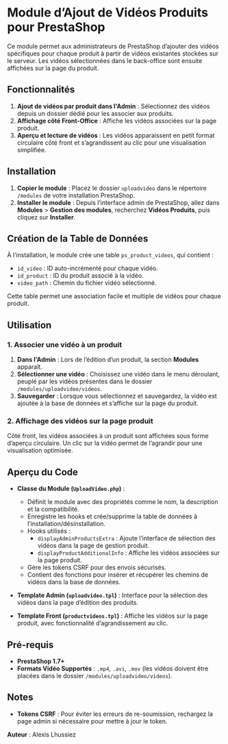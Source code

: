 # Module d’Ajout de Vidéos Produits pour PrestaShop

Ce module permet aux administrateurs de PrestaShop d’ajouter des vidéos spécifiques pour chaque produit à partir de vidéos existantes stockées sur le serveur. Les vidéos sélectionnées dans le back-office sont ensuite affichées sur la page du produit.

## Fonctionnalités

1. **Ajout de vidéos par produit dans l'Admin** : Sélectionnez des vidéos depuis un dossier dédié pour les associer aux produits.
2. **Affichage côté Front-Office** : Affiche les vidéos associées sur la page produit.
3. **Aperçu et lecture de vidéos** : Les vidéos apparaissent en petit format circulaire côté front et s’agrandissent au clic pour une visualisation simplifiée.

## Installation

1. **Copier le module** : Placez le dossier `uploadvideo` dans le répertoire `/modules` de votre installation PrestaShop.
2. **Installer le module** : Depuis l’interface admin de PrestaShop, allez dans **Modules** > **Gestion des modules**, recherchez **Vidéos Produits**, puis cliquez sur **Installer**.

## Création de la Table de Données

À l’installation, le module crée une table `ps_product_videos`, qui contient :
- `id_video` : ID auto-incrémenté pour chaque vidéo.
- `id_product` : ID du produit associé à la vidéo.
- `video_path` : Chemin du fichier vidéo sélectionné.

Cette table permet une association facile et multiple de vidéos pour chaque produit.

## Utilisation

### 1. Associer une vidéo à un produit

1. **Dans l'Admin** : Lors de l’édition d’un produit, la section **Modules** apparaît.
2. **Sélectionner une vidéo** : Choisissez une vidéo dans le menu déroulant, peuplé par les vidéos présentes dans le dossier `/modules/uploadvideo/videos`.
3. **Sauvegarder** : Lorsque vous sélectionnez et sauvegardez, la vidéo est ajoutée à la base de données et s’affiche sur la page du produit.

### 2. Affichage des vidéos sur la page produit

Côté front, les vidéos associées à un produit sont affichées sous forme d’aperçu circulaire. Un clic sur la vidéo permet de l’agrandir pour une visualisation optimisée.

## Aperçu du Code

- **Classe du Module (`UploadVideo.php`)** :
  - Définit le module avec des propriétés comme le nom, la description et la compatibilité.
  - Enregistre les hooks et crée/supprime la table de données à l’installation/désinstallation.
  - Hooks utilisés :
    - `displayAdminProductsExtra` : Ajoute l’interface de sélection des vidéos dans la page de gestion produit.
    - `displayProductAdditionalInfo` : Affiche les vidéos associées sur la page produit.
  - Gère les tokens CSRF pour des envois sécurisés.
  - Contient des fonctions pour insérer et récupérer les chemins de vidéos dans la base de données.

- **Template Admin (`uploadvideo.tpl`)** : Interface pour la sélection des vidéos dans la page d’édition des produits.
- **Template Front (`productvideos.tpl`)** : Affiche les vidéos sur la page produit, avec fonctionnalité d’agrandissement au clic.

## Pré-requis

- **PrestaShop 1.7+**
- **Formats Vidéo Supportés** : `.mp4`, `.avi`, `.mov` (les vidéos doivent être placées dans le dossier `/modules/uploadvideo/videos`).

## Notes

- **Tokens CSRF** : Pour éviter les erreurs de re-soumission, rechargez la page admin si nécessaire pour mettre à jour le token.

**Auteur** : Alexis Lhussiez